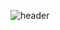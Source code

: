 ![header](https://capsule-render.vercel.app/api?type=waving&color=gradient&height=140&section=header&text=Hello,%20World!&fontSize=45&animation=twinkling&fontAlignY=38&desc=Welcome%20to%20my%20GitHub%20profile!&descAlignY=62&descAlign=50)

